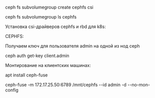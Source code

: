 ceph fs subvolumegroup create cephfs csi

ceph fs subvolumegroup ls cephfs

Установка csi-драйверов cephfs и rbd для k8s:

CEPHFS:

Получаем ключ для пользователя admin на одной из нод ceph

ceph auth get-key client.admin

Монтирование на клиентских машинах:

apt install ceph-fuse

ceph-fuse -m 172.17.25.50:6789 /mnt/cephfs --id admin  -d --no-mon-config
